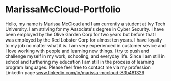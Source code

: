 # MarissaMcCloud-Portfolio
Hello, my name is Marissa McCloud and I am currently a student at Ivy Tech University. I am striving for my Associate's degree in Cyber Security. I have been employed by the Olive Garden Corp for two years but before that I was employed by the Red Lobster Corp for almost ten years. I have loyalty to my job no matter what it is. 
I am very experienced in customer sevice and I love working with people and learning new things. I try to push and challenge myself in my work, schooling, and everyday life. Since I am still in school and furthering my education I am still in the process of learning program languages. Please feel free to contact me via my profession LinkedIn page www.linkedin.com/in/marissa-mccloud-83b481326
